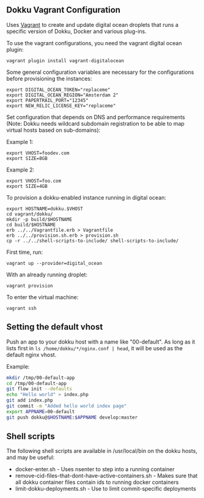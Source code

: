 Dokku Vagrant Configuration
-----------------------------

Uses [Vagrant](http://www.vagrantup.com/) to create and update digital ocean droplets that runs a specific version of Dokku, Docker and various plug-ins.

To use the vagrant configurations, you need the vagrant digital ocean plugin:

    vagrant plugin install vagrant-digitalocean

Some general configuration variables are necessary for the configurations before provisioning the instances:

    export DIGITAL_OCEAN_TOKEN="replaceme"
    export DIGITAL_OCEAN_REGION="Amsterdam 2"
    export PAPERTRAIL_PORT="12345"
    export NEW_RELIC_LICENSE_KEY="replaceme"

Set configuration that depends on DNS and performance requirements (Note: Dokku needs wildcard subdomain registration to be able to map virtual hosts based on sub-domains):

Example 1:

    export VHOST=foodev.com
    export SIZE=8GB

Example 2:

    export VHOST=foo.com
    export SIZE=4GB

To provision a dokku-enabled instance running in digital ocean:

    export HOSTNAME=dokku.$VHOST
    cd vagrant/dokku/
    mkdir -p build/$HOSTNAME
    cd build/$HOSTNAME
    erb ../../Vagrantfile.erb > Vagrantfile
    erb ../../provision.sh.erb > provision.sh
    cp -r ../../shell-scripts-to-include/ shell-scripts-to-include/

First time, run:

    vagrant up --provider=digital_ocean

With an already running droplet:

    vagrant provision

To enter the virtual machine:

    vagrant ssh

## Setting the default vhost

Push an app to your dokku host with a name like "00-default". As long as it lists first in `ls /home/dokku/*/nginx.conf | head`, it will be used as the default nginx vhost.

Example:

```bash
mkdir /tmp/00-default-app
cd /tmp/00-default-app
git flow init --defaults
echo "Hello world" > index.php
git add index.php
git commit -m "Added hello world index page"
export APPNAME=00-default
git push dokku@$HOSTNAME:$APPNAME develop:master
```

## Shell scripts

The following shell scripts are available in /usr/local/bin on the dokku hosts, and may be useful:

* docker-enter.sh - Uses nsenter to step into a running container
* remove-cid-files-that-dont-have-active-containers.sh - Makes sure that all dokku container files contain ids to running docker containers
* limit-dokku-deployments.sh - Use to limit commit-specific deployments
